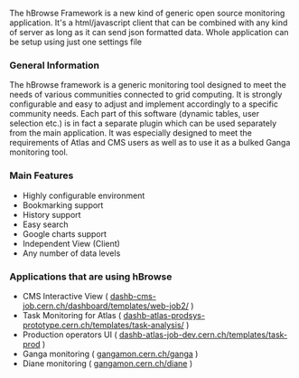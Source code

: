 <p>The hBrowse Framework is a new kind of generic open source monitoring application. It's a html/javascript client that can be combined with any kind of server as long as it can send json formatted data. Whole application can be setup using just one settings file</p>
<h3>General Information</h3>
<p>The hBrowse framework is a generic monitoring tool designed to meet the needs of various communities connected to grid computing. It is strongly configurable and easy to adjust and implement accordingly to a specific community needs. Each part of this software (dynamic tables, user selection etc.) is in fact a separate plugin which can be used separately from the main application. It was especially designed to meet the requirements of Atlas and CMS users as well as to use it as a bulked Ganga monitoring tool.</p>
<h3>Main Features</h3>
<ul>
<li><span>Highly configurable environment </span></li>
<li><span>Bookmarking support  </span></li>
<li><span>History support  </span></li>
<li><span>Easy search </span> </li>
<li><span>Google charts support  </span></li>
<li><span>Independent View (Client)</span> </li>
<li><span>Any number of data levels</span></li>
</ul>
<h3>Applications that are using hBrowse</h3>
<ul>
<li><span>CMS Interactive View ( <a href='http://dashb-cms-job.cern.ch/dashboard/templates/web-job2/'>dashb-cms-job.cern.ch/dashboard/templates/web-job2/</a> )</span></li>
<li><span>Task Monitoring for Atlas ( <a href='http://dashb-atlas-prodsys-prototype.cern.ch/templates/task-analysis/#user=default&refresh=0&table=Mains&p=1&records=25&activemenu=1&pattern=&from=&till=&timerange=lastDay&demo=on'>dashb-atlas-prodsys-prototype.cern.ch/templates/task-analysis/</a> )</span></li>
<li><span>Production operators UI ( <a href='http://dashb-atlas-job-dev.cern.ch/templates/task-prod'>dashb-atlas-job-dev.cern.ch/templates/task-prod</a> )</span></li>
<li><span>Ganga monitoring ( <a href='http://gangamon.cern.ch/ganga'>gangamon.cern.ch/ganga</a> )</span></li>
<li><span>Diane monitoring ( <a href='http://gangamon.cern.ch/diane'>gangamon.cern.ch/diane</a> )</span></li>
</ul>